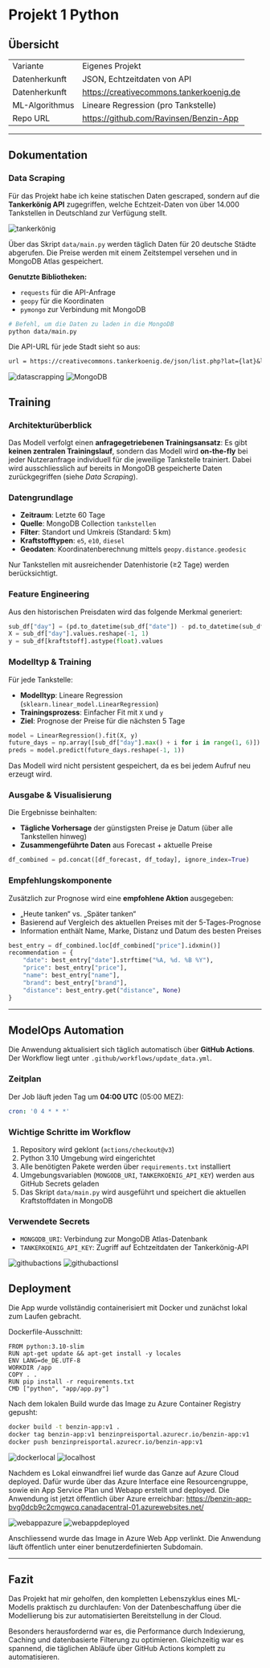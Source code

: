 # Projekt 1 Python

## Übersicht

| | |
| -------- | ------- |
| Variante | Eigenes Projekt |
| Datenherkunft | JSON, Echtzeitdaten von API |
| Datenherkunft | https://creativecommons.tankerkoenig.de |
| ML-Algorithmus | Lineare Regression (pro Tankstelle) |
| Repo URL | https://github.com/Ravinsen/Benzin-App |

---

## Dokumentation

### Data Scraping

Für das Projekt habe ich keine statischen Daten gescraped, sondern auf die **Tankerkönig API** zugegriffen, welche Echtzeit-Daten von über 14.000 Tankstellen in Deutschland zur Verfügung stellt.

<img src="images/tankerkönig.png" alt="tankerkönig" style="max-width: 100%; height: auto;">

Über das Skript `data/main.py` werden täglich Daten für 20 deutsche Städte abgerufen. Die Preise werden mit einem Zeitstempel versehen und in MongoDB Atlas gespeichert.

**Genutzte Bibliotheken:**  
- `requests` für die API-Anfrage  
- `geopy` für die Koordinaten  
- `pymongo` zur Verbindung mit MongoDB

```bash
# Befehl, um die Daten zu laden in die MongoDB
python data/main.py
```


Die API-URL für jede Stadt sieht so aus:

```txt
url = https://creativecommons.tankerkoenig.de/json/list.php?lat={lat}&lng={lng}&rad=25&sort=dist&type=all&apikey={api_key}"
```
<img src="images/datascrapping.png" alt="datascrapping" style="max-width: 100%; height: auto;">

<img src="images/MongoDB.png" alt="MongoDB" style="max-width: 100%; height: auto;">

## Training

### Architekturüberblick

Das Modell verfolgt einen **anfragegetriebenen Trainingsansatz**: Es gibt **keinen zentralen Trainingslauf**, sondern das Modell wird **on-the-fly** bei jeder Nutzeranfrage individuell für die jeweilige Tankstelle trainiert. Dabei wird ausschliesslich auf bereits in MongoDB gespeicherte Daten zurückgegriffen (siehe *Data Scraping*).

### Datengrundlage

- **Zeitraum**: Letzte 60 Tage  
- **Quelle**: MongoDB Collection `tankstellen`  
- **Filter**: Standort und Umkreis (Standard: 5 km)  
- **Kraftstofftypen**: `e5`, `e10`, `diesel`  
- **Geodaten**: Koordinatenberechnung mittels `geopy.distance.geodesic`

Nur Tankstellen mit ausreichender Datenhistorie (≥2 Tage) werden berücksichtigt.

### Feature Engineering

Aus den historischen Preisdaten wird das folgende Merkmal generiert:

```python
sub_df["day"] = (pd.to_datetime(sub_df["date"]) - pd.to_datetime(sub_df["date"]).min()).dt.days
X = sub_df["day"].values.reshape(-1, 1)
y = sub_df[kraftstoff].astype(float).values
```

### Modelltyp & Training

Für jede Tankstelle:

- **Modelltyp**: Lineare Regression (`sklearn.linear_model.LinearRegression`)
- **Trainingsprozess**: Einfacher Fit mit `X` und `y`
- **Ziel**: Prognose der Preise für die nächsten 5 Tage

```python
model = LinearRegression().fit(X, y)
future_days = np.array([sub_df["day"].max() + i for i in range(1, 6)])
preds = model.predict(future_days.reshape(-1, 1))
```

Das Modell wird nicht persistent gespeichert, da es bei jedem Aufruf neu erzeugt wird.

### Ausgabe & Visualisierung

Die Ergebnisse beinhalten:

- **Tägliche Vorhersage** der günstigsten Preise je Datum (über alle Tankstellen hinweg)
- **Zusammengeführte Daten** aus Forecast + aktuelle Preise

```python
df_combined = pd.concat([df_forecast, df_today], ignore_index=True)
```

### Empfehlungskomponente

Zusätzlich zur Prognose wird eine **empfohlene Aktion** ausgegeben:

- „Heute tanken“ vs. „Später tanken“
- Basierend auf Vergleich des aktuellen Preises mit der 5-Tages-Prognose
- Information enthält Name, Marke, Distanz und Datum des besten Preises

```python
best_entry = df_combined.loc[df_combined["price"].idxmin()]
recommendation = {
    "date": best_entry["date"].strftime("%A, %d. %B %Y"),
    "price": best_entry["price"],
    "name": best_entry["name"],
    "brand": best_entry["brand"],
    "distance": best_entry.get("distance", None)
}
```


---
## ModelOps Automation

Die Anwendung aktualisiert sich täglich automatisch über **GitHub Actions**. Der Workflow liegt unter `.github/workflows/update_data.yml`.

### Zeitplan
Der Job läuft jeden Tag um **04:00 UTC** (05:00 MEZ):

```yaml
cron: '0 4 * * *'
```

### Wichtige Schritte im Workflow

1. Repository wird geklont (`actions/checkout@v3`)
2. Python 3.10 Umgebung wird eingerichtet
3. Alle benötigten Pakete werden über `requirements.txt` installiert
4. Umgebungsvariablen (`MONGODB_URI`, `TANKERKOENIG_API_KEY`) werden aus GitHub Secrets geladen
5. Das Skript `data/main.py` wird ausgeführt und speichert die aktuellen Kraftstoffdaten in MongoDB

### Verwendete Secrets

- `MONGODB_URI`: Verbindung zur MongoDB Atlas-Datenbank
- `TANKERKOENIG_API_KEY`: Zugriff auf Echtzeitdaten der Tankerkönig-API

<img src="images/githubactions.png" alt="githubactions" style="max-width: 100%; height: auto;">
<img src="images/githubactionsI.png" alt="githubactionsI" style="max-width: 100%; height: auto;">

## Deployment

Die App wurde vollständig containerisiert mit Docker und zunächst lokal zum Laufen gebracht.

Dockerfile-Ausschnitt:
```
FROM python:3.10-slim
RUN apt-get update && apt-get install -y locales
ENV LANG=de_DE.UTF-8
WORKDIR /app
COPY . .
RUN pip install -r requirements.txt
CMD ["python", "app/app.py"]
```

Nach dem lokalen Build wurde das Image zu Azure Container Registry gepusht:

```bash
docker build -t benzin-app:v1 .
docker tag benzin-app:v1 benzinpreisportal.azurecr.io/benzin-app:v1
docker push benzinpreisportal.azurecr.io/benzin-app:v1
```

<img src="images/dockerlocal.png" alt="dockerlocal" style="max-width: 100%; height: auto;">

<img src="images/localhost.png" alt="localhost" style="max-width: 100%; height: auto;">

Nachdem es Lokal einwandfrei lief wurde das Ganze auf Azure Cloud deployed. Dafür wurde über das Azure Interface eine Resourcengruppe, sowie ein App Service Plan und Webapp erstellt und deployed. Die Anwendung ist jetzt öffentlich über Azure erreichbar: https://benzin-app-bvg0dcb9c2cmgwcq.canadacentral-01.azurewebsites.net/

<img src="images/webappazure.png" alt="webappazure" style="max-width: 100%; height: auto;">

<img src="images/webappdeployed.png" alt="webappdeployed" style="max-width: 100%; height: auto;">



Anschliessend wurde das Image in Azure Web App verlinkt. Die Anwendung läuft öffentlich unter einer benutzerdefinierten Subdomain.

---

## Fazit

Das Projekt hat mir geholfen, den kompletten Lebenszyklus eines ML-Modells praktisch zu durchlaufen: Von der Datenbeschaffung über die Modellierung bis zur automatisierten Bereitstellung in der Cloud.

Besonders herausfordernd war es, die Performance durch Indexierung, Caching und datenbasierte Filterung zu optimieren. Gleichzeitig war es spannend, die täglichen Abläufe über GitHub Actions komplett zu automatisieren.
